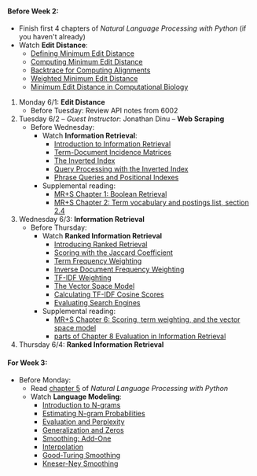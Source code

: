 #### Before Week 2:
- Finish first 4 chapters of _Natural Language Processing with Python_  (if you haven't already)
- Watch **Edit Distance**:
    - [Defining Minimum Edit Distance](https://class.coursera.org/nlp/lecture/6)
    - [Computing Minimum Edit Distance](https://class.coursera.org/nlp/lecture/7)
    - [Backtrace for Computing Alignments](https://class.coursera.org/nlp/lecture/8)
    - [Weighted Minimum Edit Distance](https://class.coursera.org/nlp/lecture/9)
    - [Minimum Edit Distance in Computational Biology](https://class.coursera.org/nlp/lecture/10)

1. Monday 6/1: **Edit Distance**
    - Before Tuesday: Review API notes from 6002
2. Tuesday 6/2 – *Guest Instructor*: Jonathan Dinu – **Web Scraping**
    - Before Wednesday:
        - Watch **Information Retrieval**:
            - [Introduction to Information Retrieval](https://class.coursera.org/nlp/lecture/178)
            - [Term-Document Incidence Matrices](https://class.coursera.org/nlp/lecture/179)
            - [The Inverted Index](https://class.coursera.org/nlp/lecture/180)
            - [Query Processing with the Inverted Index](https://class.coursera.org/nlp/lecture/181)
            - [Phrase Queries and Positional Indexes](https://class.coursera.org/nlp/lecture/182)
        - Supplemental reading: 
            - [MR+S Chapter 1: Boolean Retrieval](http://nlp.stanford.edu/IR-book/pdf/01bool.pdf)
            - [MR+S Chapter 2: Term vocabulary and postings list, section 2.4](http://nlp.stanford.edu/IR-book/pdf/02voc.pdf)
3. Wednesday 6/3: **Information Retrieval**
    - Before Thursday:
        - Watch **Ranked Information Retrieval** 
            - [Introducing Ranked Retrieval](https://class.coursera.org/nlp/lecture/183)
            - [Scoring with the Jaccard Coefficient](https://class.coursera.org/nlp/lecture/184)
            - [Term Frequency Weighting](https://class.coursera.org/nlp/lecture/185)
            - [Inverse Document Frequency Weighting](https://class.coursera.org/nlp/lecture/186)
            - [TF-IDF Weighting](https://class.coursera.org/nlp/lecture/187)
            - [The Vector Space Model](https://class.coursera.org/nlp/lecture/188)
            - [Calculating TF-IDF Cosine Scores](https://class.coursera.org/nlp/lecture/189)
            - [Evaluating Search Engines](https://class.coursera.org/nlp/lecture/190)
        - Supplemental reading: 
            - [MR+S Chapter 6: Scoring, term weighting, and the vector space model](http://nlp.stanford.edu/IR-book/pdf/06vect.pdf)
            - [parts of Chapter 8 Evaluation in Information Retrieval](http://nlp.stanford.edu/IR-book/pdf/08eval.pdf)
4. Thursday 6/4: **Ranked Information Retrieval**

#### For Week 3:
- Before Monday:
    + Read [chapter 5](http://www.nltk.org/book_1ed/ch05.html) of _Natural Language Processing with Python_
    + Watch **Language Modeling**:
        * [Introduction to N-grams](https://class.coursera.org/nlp/lecture/14)
        * [Estimating N-gram Probabilities](https://class.coursera.org/nlp/lecture/128)
        * [Evaluation and Perplexity](https://class.coursera.org/nlp/lecture/129)
        * [Generalization and Zeros](https://class.coursera.org/nlp/lecture/17)
        * [Smoothing: Add-One](https://class.coursera.org/nlp/lecture/18)
        * [Interpolation](https://class.coursera.org/nlp/lecture/19)
        * [Good-Turing Smoothing](https://class.coursera.org/nlp/lecture/32)
        * [Kneser-Ney Smoothing](https://class.coursera.org/nlp/lecture/20)
